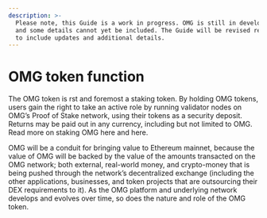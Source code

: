 ```yaml
---
description: >-
  Please note, this Guide is a work in progress. OMG is still in development,
  and some details cannot yet be included. The Guide will be revised regularly
  to include updates and additional details.
---
```


# OMG token function

The OMG token is rst and foremost a staking token. By holding OMG tokens, users gain the right to take an active role by running validator nodes on OMG’s Proof of Stake network, using their tokens as a security deposit. Returns may be paid out in any currency, including but not limited to OMG. Read more on staking OMG here and here.  


OMG will be a conduit for bringing value to Ethereum mainnet, because the value of OMG will be backed by the value of the amounts transacted on the OMG network; both external, real-world money, and crypto-money that is being pushed through the network’s decentralized exchange \(including the other applications, businesses, and token projects that are outsourcing their DEX requirements to it\). As the OMG platform and underlying network develops and evolves over time, so does the nature and role of the OMG token.  


